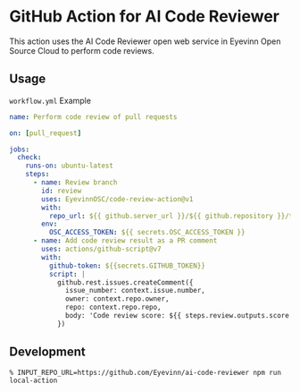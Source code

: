 # GitHub Action for AI Code Reviewer

This action uses the AI Code Reviewer open web service in Eyevinn Open Source Cloud to perform code reviews.

## Usage

`workflow.yml` Example

```yml
name: Perform code review of pull requests

on: [pull_request]

jobs:
  check:
    runs-on: ubuntu-latest
    steps:
      - name: Review branch
        id: review
        uses: EyevinnOSC/code-review-action@v1
        with:
          repo_url: ${{ github.server_url }}/${{ github.repository }}/tree/${{ github.head_ref}}
        env:
          OSC_ACCESS_TOKEN: ${{ secrets.OSC_ACCESS_TOKEN }}
      - name: Add code review result as a PR comment
        uses: actions/github-script@v7
        with:
          github-token: ${{secrets.GITHUB_TOKEN}}
          script: |
            github.rest.issues.createComment({
              issue_number: context.issue.number,
              owner: context.repo.owner,
              repo: context.repo.repo,
              body: 'Code review score: ${{ steps.review.outputs.score }}\n${{ steps.review.outputs.suggestions }}'
            })
```

## Development

```
% INPUT_REPO_URL=https://github.com/Eyevinn/ai-code-reviewer npm run local-action
```
